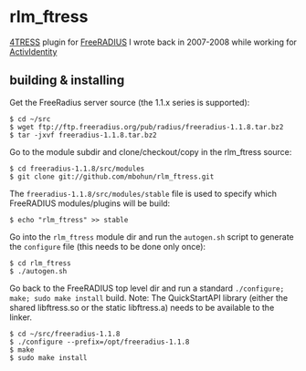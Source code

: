 rlm_ftress
==========

[4TRESS](http://www.actividentity.com/products/strongauthentication/4TRESSAuthenticationAppliance) plugin for [FreeRADIUS](http://freeradius.org) I wrote back in 2007-2008 while working for [ActivIdentity](http://www.actividentity.com)



## building & installing
Get the FreeRadius server source (the 1.1.x series is supported):
```
$ cd ~/src
$ wget ftp://ftp.freeradius.org/pub/radius/freeradius-1.1.8.tar.bz2
$ tar -jxvf freeradius-1.1.8.tar.bz2
```

Go to the module subdir and clone/checkout/copy in the rlm_ftress source: 
```
$ cd freeradius-1.1.8/src/modules
$ git clone git://github.com/mbohun/rlm_ftress.git
```

The `freeradius-1.1.8/src/modules/stable` file is used to specify which FreeRADIUS modules/plugins will be build:
```
$ echo "rlm_ftress" >> stable
```

Go into the `rlm_ftress` module dir and run the `autogen.sh` script to generate the `configure` file (this needs to be done only once):
```
$ cd rlm_ftress
$ ./autogen.sh
```

Go back to the FreeRADIUS top level dir and run a standard `./configure; make; sudo make install` build. Note: The QuickStartAPI library (either the shared libftress.so or the static libftress.a) needs to be available to the linker.
```
$ cd ~/src/freeradius-1.1.8
$ ./configure --prefix=/opt/freeradius-1.1.8
$ make
$ sudo make install
```
